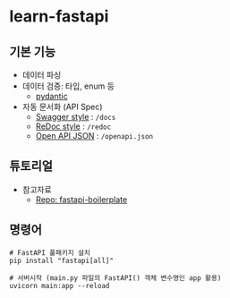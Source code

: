 # learn-fastapi

## 기본 기능
- 데이터 파싱
- 데이터 검증: 타입, enum 등
  - [pydantic](https://pydantic-docs.helpmanual.io/)
- 자동 문서화 (API Spec)
  - [Swagger style](http://127.0.0.1:8000/docs) : `/docs`
  - [ReDoc style](http://127.0.0.1:8000/redoc) : `/redoc`
  - [Open API JSON](http://127.0.0.1:8000/openapi.json) : `/openapi.json`

## 튜토리얼
- 참고자료
  - [Repo: fastapi-boilerplate](https://github.com/teamhide/fastapi-boilerplate)


## 명령어

```shell
# FastAPI 풀패키지 설치
pip install "fastapi[all]"

# 서버시작 (main.py 파일의 FastAPI() 객체 변수명인 app 활용)
uvicorn main:app --reload
```